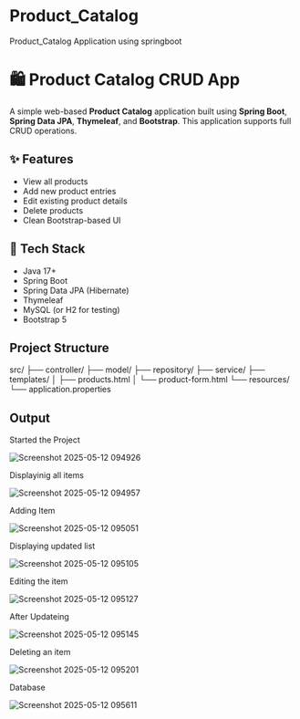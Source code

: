 # Product_Catalog
Product_Catalog Application using springboot

# 🛍️ Product Catalog CRUD App

A simple web-based **Product Catalog** application built using **Spring Boot**, **Spring Data JPA**, **Thymeleaf**, and **Bootstrap**. This application supports full CRUD operations.

## ✨ Features

- View all products 
- Add new product entries
- Edit existing product details
- Delete products
- Clean Bootstrap-based UI

## 🧰 Tech Stack

- Java 17+
- Spring Boot
- Spring Data JPA (Hibernate)
- Thymeleaf
- MySQL (or H2 for testing)
- Bootstrap 5

##  Project Structure

src/
├── controller/
├── model/
├── repository/
├── service/
├── templates/
│   ├── products.html
│   └── product-form.html
└── resources/
    └── application.properties

## Output
Started the Project

![Screenshot 2025-05-12 094926](https://github.com/user-attachments/assets/3d141ded-954e-4a60-9db6-67dec4cfbe20)

Displayinig all items

![Screenshot 2025-05-12 094957](https://github.com/user-attachments/assets/86b8baec-2e85-4061-a82c-197899658fed)

Adding Item

![Screenshot 2025-05-12 095051](https://github.com/user-attachments/assets/c4b3fb48-e086-4c9f-ad3e-a052124ca85a)

Displaying updated list

![Screenshot 2025-05-12 095105](https://github.com/user-attachments/assets/f23ba102-0627-47a1-960d-d6224f6cfe27)

Editing the item

![Screenshot 2025-05-12 095127](https://github.com/user-attachments/assets/20f73691-6727-498f-9f41-743d7fddb752)

After Updateing

![Screenshot 2025-05-12 095145](https://github.com/user-attachments/assets/e14e9f2a-ab77-4f65-a4f8-c5dbc883036b)

Deleting an item

![Screenshot 2025-05-12 095201](https://github.com/user-attachments/assets/3456b965-b4dd-44ff-bbb7-7394db704b37)

Database

![Screenshot 2025-05-12 095611](https://github.com/user-attachments/assets/2d05630a-6a46-4bb5-a726-eb508e45e481)




